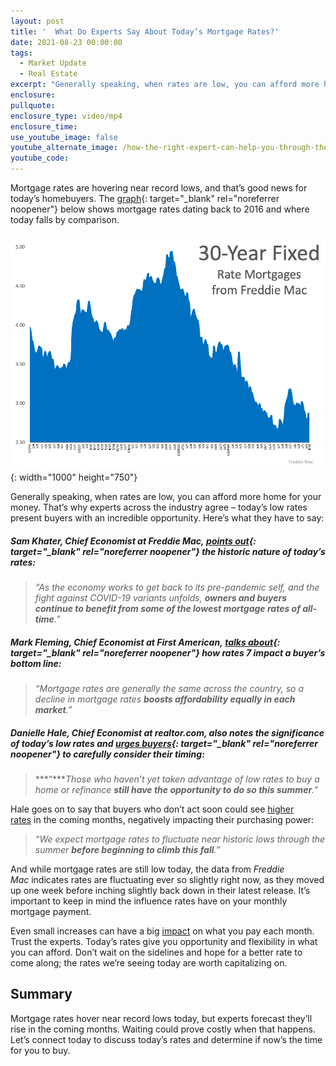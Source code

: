 ```yaml
---
layout: post
title: '  What Do Experts Say About Today’s Mortgage Rates?'
date: 2021-08-23 00:00:00
tags:
  - Market Update
  - Real Estate
excerpt: "Generally speaking, when rates are low, you can afford more home for your money. That’s why experts across the industry agree – today’s low rates present buyers with an\_incredible opportunity. Here’s what they have to say"
enclosure:
pullquote:
enclosure_type: video/mp4
enclosure_time:
use_youtube_image: false
youtube_alternate_image: /how-the-right-expert-can-help-you-through-the-overwhelming-market-43.png
youtube_code:
---
```

Mortgage rates are hovering near record lows, and that’s good news for today’s homebuyers. The&nbsp;[graph](http://www.freddiemac.com/pmms/pmms_archives.html){: target="_blank" rel="noreferrer noopener"}&nbsp;below shows mortgage rates dating back to 2016 and where today falls by comparison.

![](/20210823-mem-eng-1.png){: width="1000" height="750"}

Generally speaking, when rates are low, you can afford more home for your money. That’s why experts across the industry agree – today’s low rates present buyers with an incredible opportunity. Here’s what they have to say:

##### Sam Khater, Chief Economist at&nbsp;*Freddie Mac*,&nbsp;[points out](https://freddiemac.gcs-web.com/node/23271/pdf){: target="_blank" rel="noreferrer noopener"}&nbsp;the historic nature of today’s rates:

> *“As the economy works to get back to its pre-pandemic self, and the fight against COVID-19 variants unfolds,&nbsp;**owners and buyers continue to benefit from some of the lowest mortgage rates of all-time**.”*

##### Mark Fleming, Chief Economist at&nbsp;*First American*,&nbsp;[talks about](https://blog.firstam.com/economics/affordability-declined-for-third-month-in-a-row){: target="_blank" rel="noreferrer noopener"}&nbsp;how rates 7 impact a buyer’s bottom line:

> *“Mortgage rates are generally the same across the country, so a decline in mortgage rates&nbsp;**boosts affordability equally in each market**.”*

##### Danielle Hale, Chief Economist at&nbsp;*realtor.com*, also notes the significance of today’s low rates and&nbsp;[urges buyers](https://www.realtor.com/research/freddie-mac-mortgage-rates-july-29-2021/){: target="_blank" rel="noreferrer noopener"}&nbsp;to carefully consider their timing:

> ***“****Those who haven’t yet taken advantage of low rates to buy a home or refinance&nbsp;**still have the opportunity to do so this summer**.”*

Hale goes on to say that buyers who don’t act soon could see&nbsp;[higher rates](https://www.buyandsellvero.com/blog/what-you-should-do-before-interest-rates-rise/)&nbsp;in the coming months, negatively impacting their purchasing power:

> *“We expect mortgage rates to fluctuate near historic lows through the summer&nbsp;**before beginning to climb this fall**.”*

And while mortgage rates are still low today, the data from&nbsp;*Freddie Mac*&nbsp;indicates rates are fluctuating ever so slightly right now, as they moved up one week before inching slightly back down in their latest release. It’s important to keep in mind the influence rates have on your monthly mortgage payment.

Even small increases can have a big&nbsp;[impact](https://www.buyandsellvero.com/blog/infographic-waiting-to-buy-a-home-could-cost-you/)&nbsp;on what you pay each month. Trust the experts. Today’s rates give you opportunity and flexibility in what you can afford. Don’t wait on the sidelines and hope for a better rate to come along; the rates we’re seeing today are worth capitalizing on.

## **Summary**

Mortgage rates hover near record lows today, but experts forecast they’ll rise in the coming months. Waiting could prove costly when that happens. Let’s connect today to discuss today’s rates and determine if now’s the time for you to buy.
